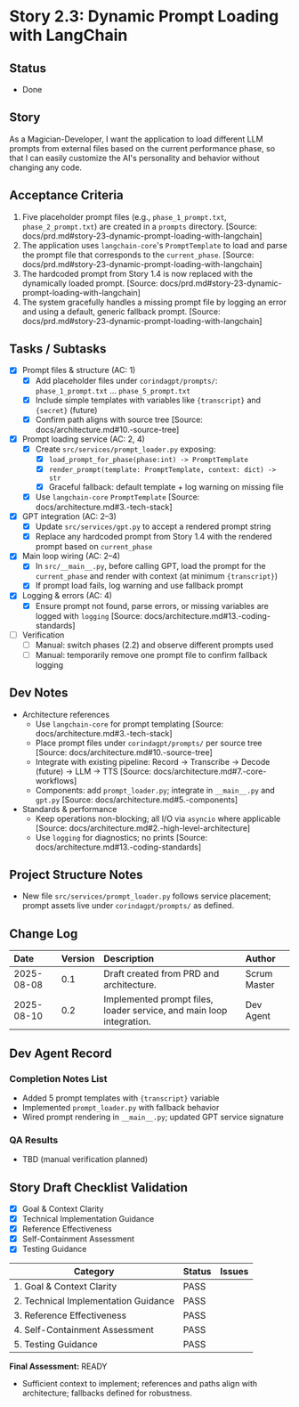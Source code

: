 # Story 2.3: Dynamic Prompt Loading with LangChain

## Status
- Done

## Story
As a Magician-Developer, I want the application to load different LLM prompts from external files based on the current performance phase, so that I can easily customize the AI's personality and behavior without changing any code.

## Acceptance Criteria
1. Five placeholder prompt files (e.g., `phase_1_prompt.txt`, `phase_2_prompt.txt`) are created in a `prompts` directory. [Source: docs/prd.md#story-23-dynamic-prompt-loading-with-langchain]
2. The application uses `langchain-core`'s `PromptTemplate` to load and parse the prompt file that corresponds to the `current_phase`. [Source: docs/prd.md#story-23-dynamic-prompt-loading-with-langchain]
3. The hardcoded prompt from Story 1.4 is now replaced with the dynamically loaded prompt. [Source: docs/prd.md#story-23-dynamic-prompt-loading-with-langchain]
4. The system gracefully handles a missing prompt file by logging an error and using a default, generic fallback prompt. [Source: docs/prd.md#story-23-dynamic-prompt-loading-with-langchain]

## Tasks / Subtasks
- [x] Prompt files & structure (AC: 1)
  - [x] Add placeholder files under `corindagpt/prompts/`: `phase_1_prompt.txt` … `phase_5_prompt.txt`
  - [x] Include simple templates with variables like `{transcript}` and `{secret}` (future)
  - [x] Confirm path aligns with source tree [Source: docs/architecture.md#10.-source-tree]
- [x] Prompt loading service (AC: 2, 4)
  - [x] Create `src/services/prompt_loader.py` exposing:
    - [x] `load_prompt_for_phase(phase:int) -> PromptTemplate`
    - [x] `render_prompt(template: PromptTemplate, context: dict) -> str`
    - [x] Graceful fallback: default template + log warning on missing file
  - [x] Use `langchain-core` `PromptTemplate` [Source: docs/architecture.md#3.-tech-stack]
- [x] GPT integration (AC: 2–3)
  - [x] Update `src/services/gpt.py` to accept a rendered prompt string
  - [x] Replace any hardcoded prompt from Story 1.4 with the rendered prompt based on `current_phase`
- [x] Main loop wiring (AC: 2–4)
  - [x] In `src/__main__.py`, before calling GPT, load the prompt for the `current_phase` and render with context (at minimum `{transcript}`)
  - [x] If prompt load fails, log warning and use fallback prompt
- [x] Logging & errors (AC: 4)
  - [x] Ensure prompt not found, parse errors, or missing variables are logged with `logging` [Source: docs/architecture.md#13.-coding-standards]
- [ ] Verification
  - [ ] Manual: switch phases (2.2) and observe different prompts used
  - [ ] Manual: temporarily remove one prompt file to confirm fallback logging

## Dev Notes
- Architecture references
  - Use `langchain-core` for prompt templating [Source: docs/architecture.md#3.-tech-stack]
  - Place prompt files under `corindagpt/prompts/` per source tree [Source: docs/architecture.md#10.-source-tree]
  - Integrate with existing pipeline: Record -> Transcribe -> Decode (future) -> LLM -> TTS [Source: docs/architecture.md#7.-core-workflows]
  - Components: add `prompt_loader.py`; integrate in `__main__.py` and `gpt.py` [Source: docs/architecture.md#5.-components]
- Standards & performance
  - Keep operations non-blocking; all I/O via `asyncio` where applicable [Source: docs/architecture.md#2.-high-level-architecture]
  - Use `logging` for diagnostics; no prints [Source: docs/architecture.md#13.-coding-standards]

## Project Structure Notes
- New file `src/services/prompt_loader.py` follows service placement; prompt assets live under `corindagpt/prompts/` as defined.

## Change Log
| Date | Version | Description | Author |
| :--- | :--- | :--- | :--- |
| 2025-08-08 | 0.1 | Draft created from PRD and architecture. | Scrum Master |
| 2025-08-10 | 0.2 | Implemented prompt files, loader service, and main loop integration. | Dev Agent |

## Dev Agent Record

### Completion Notes List
- Added 5 prompt templates with `{transcript}` variable
- Implemented `prompt_loader.py` with fallback behavior
- Wired prompt rendering in `__main__.py`; updated GPT service signature

### QA Results
- TBD (manual verification planned)

## Story Draft Checklist Validation

- [x] Goal & Context Clarity
- [x] Technical Implementation Guidance
- [x] Reference Effectiveness
- [x] Self-Containment Assessment
- [x] Testing Guidance

| Category                             | Status | Issues |
| ------------------------------------ | ------ | ------ |
| 1. Goal & Context Clarity            | PASS   |        |
| 2. Technical Implementation Guidance | PASS   |        |
| 3. Reference Effectiveness           | PASS   |        |
| 4. Self-Containment Assessment       | PASS   |        |
| 5. Testing Guidance                  | PASS   |        |

**Final Assessment:** READY

- Sufficient context to implement; references and paths align with architecture; fallbacks defined for robustness.
